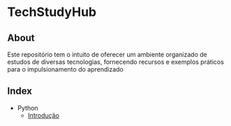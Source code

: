 # TechStudyHub

## About

Este repositório tem o intuito de oferecer um ambiente organizado de estudos de diversas tecnologias, fornecendo recursos e exemplos práticos para o impulsionamento do aprendizado

## Index

- Python
  - [Introdução](Python/intro.md)
